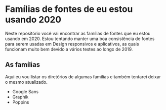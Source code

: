 # Famílias de fontes de eu estou usando 2020
Neste repositório você vai encontrar as famílias de fontes que eu estou usando em 2020. Estou tentando manter uma boa consistência de fontes para serem usadas em Design responsivos e aplicativos, as quais funcionam muito bem devido a vários testes ao longo de 2019.

## As famílias

Aqui eu vou listar os diretórios de algumas famílias e também tentarei deixar o mesmo atualizado.

* Google Sans
* Graphik
* Poppins
